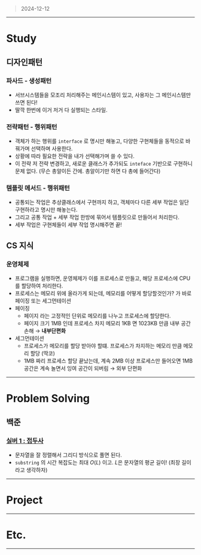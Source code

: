 > 2024-12-12
> 

---

# Study

## 디자인패턴

### 파사드 - 생성패턴

- 서브시스템들을 모조리 처리해주는 메인시스템이 있고, 사용자는 그 메인시스템만 쓰면 된다!
- 딸깍 한번에 이거 저거 다 실행되는 스타일.

### 전략패턴 - 행위패턴

- 객체가 하는 행위를 `interface` 로 명시만 해놓고, 다양한 구현체들을 동적으로 바꿔가며 선택하며 사용한다.
- 상황에 따라 필요한 전략을 내가 선택해가며 쓸 수 있다.
- 이 전략 저 전략 변경하고, 새로운 클래스가 추가되도 `inteface` 기반으로 구현하니 문제 없다. (무슨 총알이든 간에. 총알이기만 하면 다 총에 들어간다)

### 템플릿 메서드 - 행위패턴

- 공통되는 작업은 추상클래스에서 구현까지 하고, 객체마다 다른 세부 작업은 일단 구현하라고 명시만 해놓는다.
- 그리고 공통 작업 + 세부 작업 한방에 묶어서 템플릿으로 만들어서 처리한다.
- 세부 작업은 구현체들이 세부 작업 명시해주면 끝!

## CS 지식

### 운영체제

- 프로그램을 실행하면, 운영체제가 이를 프로세스로 만들고, 해당 프로세스에 CPU를 할당하여 처리한다.
- 프로세스는 메모리 위에 올라가게 되는데, 메모리를 어떻게 할당할것인가? 가 바로 페이징 또는 세그먼테이션
- 페이징
    - 페이지 라는 고정적인 단위로 메모리를 나누고 프로세스에 할당한다.
    - 페이지 크기 1MB 인데 프로세스 차지 메모리 1KB 면 1023KB 만큼 내부 공간 손해 → **내부단편화**
- 세그먼테이션
    - 프로세스가 메모리를 할당 받아야 할떄. 프로세스가 차지하는 메모리 만큼 메모리 할당 (딱코)
    - 1MB 짜리 프로세스 할당 끝났는데, 계속 2MB 이상 프로세스만 들어오면 1MB 공간은 계속 놀면서 잉여 공간이 되버림 → 외부 단편화

---

# Problem Solving

## 백준

### [실버 1 : 접두사](https://www.acmicpc.net/problem/1141)

- 문자열을 잘 정렬해서 그리디 방식으로 풀면 된다.
- `substring` 의 시간 복잡도는 최대 $O(L)$ 이고. $L$은 문자열의 평균 길이! (최장 길이라고 생각하자)

---

# Project

---

# Etc.

---
